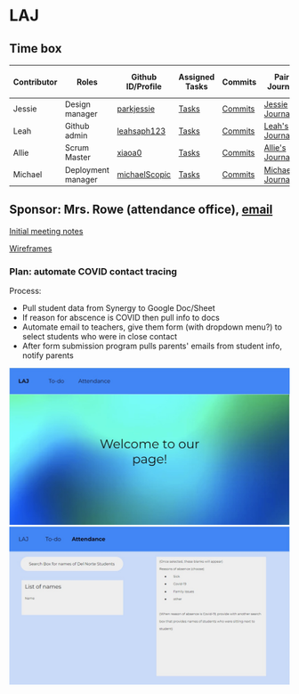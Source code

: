 # LAJ

## Time box  

| Contributor | Roles | Github ID/Profile | Assigned Tasks | Commits | Pair Journal | Individual Github Pages |
| ------ | -------- | -------------------- | ------------- | ------- | ------------ | ---------------------- |
| Jessie | Design manager | [parkjessie](https://github.com/parkjessie) | [Tasks](https://github.com/parkjessie/LAJ/issues/parkjessie) | [Commits](https://github.com/parkjessie/LAJ/commit/d87734489af2cbf2f577893d20521df5d4be8cc8) | [Jessie Journal](https://github.com/parkjessie/LAJ/wiki/Jessie's-CB-Journal) | [Github Pages](https://parkjessie.github.io/New-repo/) |
| Leah | Github admin | [leahsaph123](https://github.com/parkjessie/LAJ/commit/a505c2773b87f63aec1764719bd37e5f4b6031bb) | [Tasks](https://github.com/parkjessie/LAJ/issues/assigned/leahsaph123) | [Commits](https://github.com/parkjessie/LAJ/commits?author=leahsaph123) | [Leah's Journal](https://leahsaph123.github.io/tri3_individ/CBnotes) | [Github Pages](https://leahsaph123.github.io/tri3_individ/) |
| Allie | Scrum Master | [xiaoa0](https://github.com/xiaoa0) | [Tasks](https://github.com/parkjessie/LAJ/issues/assigned/xiaoa0) | [Commits](https://github.com/parkjessie/LAJ/commits?author=xiaoa0) | [Allie's Journal](https://docs.google.com/document/d/1huWsfI7-3COuK45SiUF5_T3DFpNmcoGLhiiLbFigpsU/edit) | [Github Pages](https://xiaoa0.github.io/Data-Structures/) |
| Michael | Deployment manager | [michaelScopic](https://github.com/michaelScopic) | [Tasks](https://github.com/parkjessie/LAJ/issues/assigned/michaelScopic) | [Commits](https://github.com/parkjessie/LAJ/commits?author=michaelScopic) | [Michael's Journal]() | [Github Pages]() |

## Sponsor: Mrs. Rowe (attendance office), [email](srowe@powayusd.com)
<a href="https://parkjessie.github.io/LAJ/meetingwithrowe">Initial meeting notes</a>

[Wireframes](https://docs.google.com/presentation/d/1Ge9VXNSYFEYB0OJj6q9HI7FPfTbjSKOkbj_SC5APzYE/edit?usp=sharing)
### Plan: automate COVID contact tracing
Process:
- Pull student data from Synergy to Google Doc/Sheet
- If reason for abscence is COVID then pull info to docs
- Automate email to teachers, give them form (with dropdown menu?) to select students who were in close contact
- After form submission program pulls parents' emails from student info, notify parents

![](https://github.com/parkjessie/LAJ/blob/main/Web%20capture_25-3-2022_113223_docs.google.com.jpeg)
![](https://github.com/parkjessie/LAJ/blob/main/Web%20capture_25-3-2022_113322_docs.google.com.jpeg)
